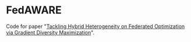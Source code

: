# FedAWARE

 Code for paper "[Tackling Hybrid Heterogeneity on Federated Optimization via Gradient Diversity Maximization](https://arxiv.org/abs/2310.02702)".


 # 




